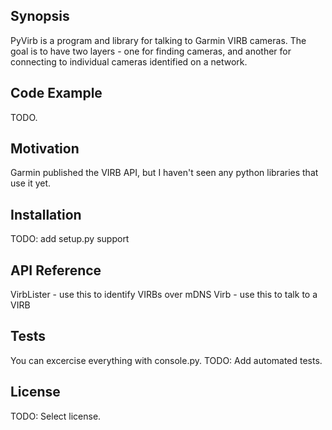 ## Synopsis

PyVirb is a program and library for talking to Garmin VIRB cameras.
The goal is to have two layers - one for finding cameras, and another
for connecting to individual cameras identified on a network.

## Code Example

TODO.

## Motivation

Garmin published the VIRB API, but I haven't seen any python libraries
that use it yet.

## Installation

TODO: add setup.py support

## API Reference

VirbLister - use this to identify VIRBs over mDNS
Virb - use this to talk to a VIRB

## Tests

You can excercise everything with console.py.
TODO: Add automated tests.

## License

TODO: Select license.
